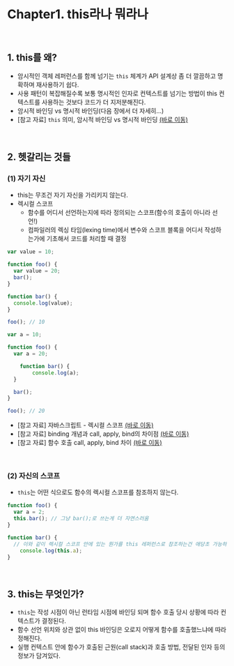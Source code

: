 # Chapter1. this라나 뭐라나

<br>

## 1. this를 왜?

- 암시적인 객체 레퍼런스를 함께 넘기는 `this` 체계가 API 설계상 좀 더 깔끔하고 명확하며 재사용하기 쉽다.
- 사용 패턴이 복잡해질수록 보통 명시적인 인자로 컨텍스트를 넘기는 방법이 this 컨텍스트를 사용하는 것보다 코드가 더 지저분해진다.
- 암시적 바인딩 vs 명시적 바인딩(다음 장에서 더 자세히...)
- [참고 자료] `this` 의미, 암시적 바인딩 vs 명시적 바인딩 [(바로 이동)](https://191125.tistory.com/59)

<br>

## 2. 헷갈리는 것들

### (1) 자기 자신

- this는 무조건 자기 자신을 가리키지 않는다.
- 렉시컬 스코프
  - 함수를 어디서 선언하는지에 따라 정의되는 스코프(함수의 호출이 아니라 선언!)
  - 컴파일러의 렉싱 타임(lexing time)에서 변수와 스코프 블록을 어디서 작성하는가에 기초해서 코드를 처리할 때 결정

```javascript
var value = 10;

function foo() {
  var value = 20;
  bar();
}

function bar() {
  console.log(value);
}

foo(); // 10
```

```javascript
var a = 10;

function foo() {
  var a = 20;

	function bar() {
		console.log(a);
  }

  bar();
}

foo(); // 20
```

- [참고 자료] 자바스크립트 - 렉시컬 스코프 [(바로 이동)](https://ljtaek2.tistory.com/145)
- [참고 자료] binding                     개념과 call, apply, bind의 차이점 [(바로 이동)](https://wooooooak.github.io/javascript/2018/12/08/call,apply,bind/)
- [참고 자료] 함수 호출 call, apply, bind 차이 [(바로 이동)](https://velog.io/@josworks27/%ED%95%A8%EC%88%98%ED%98%B8%EC%B6%9C-call-apply-bind-%EC%B0%A8%EC%9D%B4)

<br>

### (2) 자신의 스코프

- `this`는 어떤 식으로도 함수의 렉시컬 스코프를 참조하지 않는다.

```javascript
function foo() {
  var a = 2;
  this.bar(); // 그냥 bar();로 쓰는게 더 자연스러움
}

function bar() {
  // 이와 같이 렉시컬 스코프 안에 있는 뭔가를 this 레퍼런스로 참조하는건 애당초 가능하지 않다.
	console.log(this.a);
}
```

<br>

## 3. this는 무엇인가?

- `this`는 작성 시점이 아닌 런타임 시점에 바인딩 되며 함수 호출 당시 상황에 따라 컨텍스트가 결정된다.
- 함수 선언 위치와 상관 없이 this 바인딩은 오로지 어떻게 함수를 호출했느냐에 따라 정해진다.
- 실행 컨텍스트 안에 함수가 호출된 근원(call stack)과 호출 방법, 전달된 인자 등의 정보가 담겨있다.
